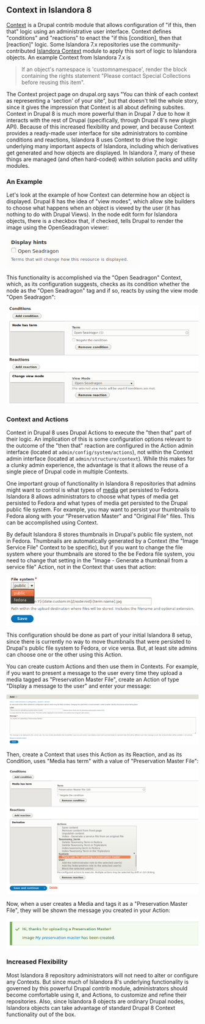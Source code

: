 ## Context in Islandora 8

[Context](https://www.drupal.org/project/context) is a Drupal contrib module that allows configuration of "if this, then that" logic using an administrative user interface. Context defines "conditions" and "reactions" to enact the "if this [condition], then that [reaction]" logic. Some Islandora 7.x repositories use the community-contributed [Islandora Context](https://github.com/SFULibrary/islandora_context) module to apply this sort of logic to Islandora objects. An example Context from Islandora 7.x is

> If an object's namespace is 'customnamespace', render the block containing the rights statement "Please contact Special Collections before reusing this item".

The Context project page on drupal.org says "You can think of each context as representing a 'section' of your site", but that doesn't tell the whole story, since it gives the impression that Context is all about defining subsites. Context in Drupal 8 is much more powerful than in Drupal 7 due to how it interacts with the rest of Drupal (specifically, through Drupal 8's new plugin API). Because of this increased flexibility and power, and because Context provides a ready-made user interface for site administrators to combine conditions and reactions, Islandora 8 uses Context to drive the logic underlying many important aspects of Islandora, including which derivatives get generated and how objects are displayed. In Islandora 7, many of these things are managed (and often hard-coded) within solution packs and utility modules.

### An Example

Let's look at the example of how Context can determine how an object is displayed. Drupal 8 has the idea of "view modes", which allow site builders to choose what happens when an object is viewed by the user (it has nothing to do with Drupal Views). In the node edit form for Islandora objects, there is a checkbox that, if checked, tells Drupal to render the image using the OpenSeadragon viewer:

![Display Hints field in node edit form](../assets/context_display_hints.png)

 This  functionality is accomplished via the "Open Seadragon" Context, which, as its configuration suggests, checks as its condition whether the node as the "Open Seadragon" tag and if so, reacts by using the view mode "Open Seadragon":

![Open Seadragon Context configuration](../assets/context_openseadragon_configuration.png)

### Context and Actions

Context in Drupal 8 uses Drupal Actions to execute the "then that" part of their logic. An implication of this is some configuration options relevant to the outcome of the "then that" reaction are configured in the Action admin interface (located at `admin/config/system/actions`), not within the Context admin interface (located at `admin/structure/context`). While this makes for a clunky admin experience, the advantage is that it allows the reuse of a single piece of Drupal code in multiple Contexts.

One important group of functionality in Islandora 8 repositories that admins might want to control is what types of [media](media.md) get persisted to Fedora. Islandora 8 allows administrators to choose what types of media get persisted to Fedora and what types of media get persisted to the Drupal public file system. For example, you may want to persist your thumbnails to Fedora along with your "Preservation Master" and "Original File" files. This can be accomplished using Context.

By default Islandora 8 stores thumbnails in Drupal's public file system, not in Fedora. Thumbnails are automatically generated by a Context (the "Image Service File" Context to be specific), but if you want to change the file system where your thumbnails are stored to the be Fedora file system, you need to change that setting in the "Image - Generate a thumbnail from a service file" Action, not in the Context that uses that action:

![Thumbnail location Context configuration](../assets/context_thumbnail_file_system.png)

This configuration should be done as part of your initial Islandora 8 setup, since there is currently no way to move thumbnails that were persisted to Drupal's public file system to Fedora, or vice versa. But, at least site admins can choose one or the other using this Action.

You can create custom Actions and then use them in Contexts. For example, if you want to present a message to the user every time they upload a media tagged as "Preservation Master File", create an Action of type "Display a message to the user" and enter your message:

![Context - thank user for preservation file: action](../assets/context_thank_user_for_preservation_master.png)

Then, create a Context that uses this Action as its Reaction, and as its Condition, uses "Media has term" with a value of "Preservation Master File":

![Context - thank user for preservation file: context](../assets/context_thank_user_context.png)

Now, when a user creates a Media and tags it as a "Preservation Master File", they will be shown the message you created in your Action:

![Context - thank user for preservation file: dsm](../assets/context_thanks_dsm.png)


### Increased Flexibility

Most Islandora 8 repository administrators will not need to alter or configure any Contexts. But since much of Islandora 8's underlying functionality is governed by this powerful Drupal contrib module, administrators should become comfortable using it, and Actions, to customize and refine their repositories. Also, since Islandora 8 objects are ordinary Drupal nodes, Islandora objects can take advantage of standard Drupal 8 Context functionality out of the box.
